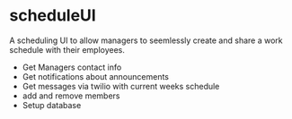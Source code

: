 # scheduleUI
A scheduling UI to allow managers to seemlessly create and share a work schedule with their employees. 
- Get Managers contact info
- Get notifications about announcements
- Get messages via twilio with current weeks schedule
- add and remove members
- Setup database
